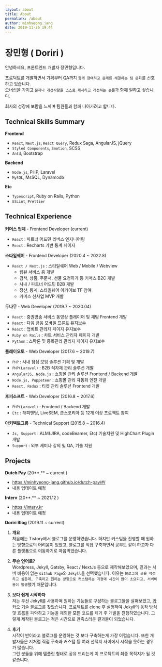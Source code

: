 ```yaml
---
layout: about
title: About
permalink: /about
author: minhyeong.jang
date: 2019-11-26 19:44
---
```


# 장민형 ( Doriri )

안녕하세요, 프론트엔드 개발자 장민형입니다.

프로덕트를 개발하면서 기획부터 QA까지 `함께 참여하고 문제를 해결하는 팀 문화`를 선호하고 있습니다.  
오너십을 가지고 `문제나 개선사항을 스스로 제시하고 개선하는 분들`과 함께 일하고 싶습니다.

회사의 성장에 보람을 느끼며 팀원들과 함께 나아가려고 합니다.

## Technical Skills Summary

**Frontend**

- `React`, `Next.js`, `React Query`, Redux Saga, AngularJS, jQuery
- `Styled Components`, `Emotion`, SCSS
- `Antd`, Bootstrap

**Backend**

- `Node.js`, PHP, Laravel
- `MySQL`, MsSQL, Dynamodb

**Etc**

- `Typescript`, Ruby on Rails, Python
- `ESLint`, `Prettier`

## Technical Experience

**커머스 업체** - Frontend Developer (current)

- `React` : 파트너 어드민 리버스 엔지니어링
- `React` : Recharts 기반 통계 페이지

**스타일쉐어** - Frontend Developer (2020.4 ~ 2022.8)

- `React / Next.js` : 스타일쉐어 Web / Mobile / Webview
  - 웹뷰 서비스 홈 개발
  - 검색, 상품, 주문서, 선물 요청하기 등 커머스 B2C 개발
  - 사내 / 파트너 어드민 B2B 개발
  - 정산, 통계, 스타일쉐어 아카이브 TF 참여
  - 커머스 신사업 MVP 개발

**두나무** - Web Developer (2019.7 ~ 2020.04)

- `React` : 증권방송 서비스 동영상 플레이어 및 채팅 Frontend 개발
- `React` : 다음 금융 모바일 프론트 유지보수
- `React` : 업비트 관리자 페이지 유지보수
- `Ruby on Rails` : 차트 서비스 관리자 페이지 개발
- `Python` : 스탁론 및 종목관리 관리자 페이지 유지보수

**플레이오토** - Web Developer (2017.6 ~ 2019.7)

- `PHP` : 사내 점심 모임 솔루션 기획 및 개발
- `PHP(Laravel)` : B2B 식자재 관리 솔루션 개발
- `AngularJS, Node.js` : 쇼핑몰 관리 솔루션 Frontend / Backend 개발
- `Node.js, Puppeteer` : 쇼핑몰 관리 자동화 엔진 개발
- `React, Redux` : 티켓 관리 솔루션 Frontend 개발

**후퍼소프트** - Web Developer (2016.8 ~ 2017.6)

- `PHP(Laravel)` : Frontend / Backend 개발
- `Etc` : 해피엔딩, LiveSEM, 쿱스코리아 등 12개 이상 프로젝트 참여

**아키텍트그룹** - Technical Support (2015.8 ~ 2016.4)

- `Js, Support` : ALM(JIRA, codeBeamer, Etc) 기술지원 및 HighChart Plugin 개발
- `Support` : 외부 세미나 강의 및 QA, 기술 지원

## Projects

**Dutch Pay** (20**.** ~ current )

- https://minhyeong-jang.github.io/dutch-pay/#/
- 내용 업데이트 예정

**Interv** (20**.** ~ 2021.12 )

- https://interv.kr
- 내용 업데이트 예정

**Doriri Blog** (2019.11 ~ current)

1. **개요**  
   처음에는 Tistory에서 블로그를 운영하였습니다. 하지만 커스텀을 진행할 때 원하는 방향으로의 어려움이 있었고, 블로그를 직접 구축하면서 공부도 같이 하고자 다른 플랫폼으로 이동하기로 마음먹었습니다.

2. **무슨 언어로?**  
   Wordpress, Jekyll, Gatsby, React / NextJs 등으로 제작해보았으며, 결과는 서버 비용이 없는 `Github Page`와 `Jekyll`을 선택했습니다.
   이유는 `블로그에 글을 작성하고 싶은데, 구축하고 원하는 방향으로 커스텀하는 과정에 시간이 많이 소요되고, 서버비용이 발생`했기 때문입니다.

3. **보다 쉽게 시작하자**  
   저는 우선 Jekyll를 사용하며 원하는 기능들로 구성하는 블로그들을 살펴보았고, [카카오 기술 블로그](https://github.com/kakao/kakao.github.io)를 찾았습니다.
   프로젝트를 clone 후 실행하여 Jekyll의 동작 방식 및 흐름을 파악하고 기능을 제외한 모든 코드를 제거 후 개발을 진행하였습니다.
   그렇게 제작된 블로그는 적은 시간으로 만족스러운 결과물이 되었습니다.

4. **후기**  
   시작이 반이라고 블로그를 운영하는 것 보다 구축하는게 가장 어렵습니다.
   또한 개발자들은 저처럼 직접 구축과 커스텀 등 여러 선택지 사이에서 시작을 못하는 경우가 많습니다.  
   그런 분들을 위해 템플릿 형태로 공유 드리는게 이 프로젝트의 최종 목적지가 될 것 같습니다.
